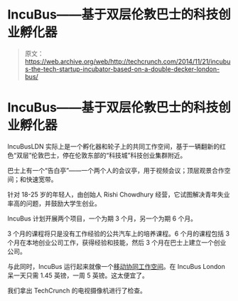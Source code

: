 # IncuBus——基于双层伦敦巴士的科技创业孵化器

> 原文：<https://web.archive.org/web/http://techcrunch.com/2014/11/21/incubus-the-tech-startup-incubator-based-on-a-double-decker-london-bus/>

# IncuBus——基于双层伦敦巴士的科技创业孵化器

IncuBusLDN 实际上是一个孵化器和轮子上的共同工作空间，基于一辆翻新的红色“双层”伦敦巴士，停在伦敦东部的“科技城”科技创业集群附近。

巴士上有一个“告白亭”——一个两个人的会议亭，用于视频会议；顶层观景合作空间；和快速宽带。

针对 18-25 岁的年轻人，由创始人 Rishi Chowdhury 经营，它试图解决青年失业率高的问题，并鼓励大学生创业。

IncuBus 计划开展两个项目，一个为期 3 个月，另一个为期 6 个月。

3 个月的课程将只是没有工作经验的公共汽车上的培养课程。6 个月的课程包括 3 个月在本地创业公司工作，获得经验和技能，然后 3 个月在巴士上建立一个创业公司。

与此同时，IncuBus 运行起来就像一个[移动协同工作空间](https://web.archive.org/web/20230316052108/http://spaciousapp.com/space/incubuslondon/work-on-top-of-a-unique-london-double-decker-bus-all-for-the-price-of-a-journey/350/)。在 IncuBus London 呆一天只需 1.45 英镑，一周 5 英镑。这太便宜了。

我们拿出 TechCrunch 的电视摄像机进行了检查。